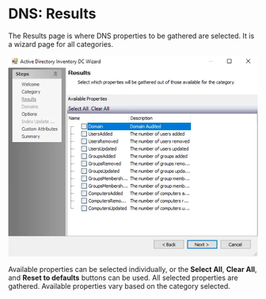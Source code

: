 # DNS: Results

The Results page is where DNS properties to be gathered are selected. It is a wizard page for all
categories.

![Domain Name System Data Collector Wizard Results page](../../../../../../static/img/product_docs/accessanalyzer/admin/datacollector/adinventory/results.webp)

Available properties can be selected individually, or the **Select All**, **Clear All**, and **Reset
to defaults** buttons can be used. All selected properties are gathered. Available properties vary
based on the category selected.
